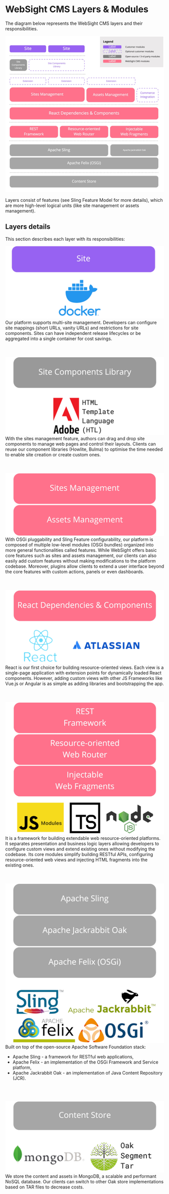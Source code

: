 # WebSight CMS Layers & Modules

The diagram below represents the WebSight CMS layers and their responsibilities. 

![WebSight CMS - modules & layers](./cms-modules-layers.jpg)

Layers consist of features (see Sling Feature Model for more details), which are more high-level logical units (like site management or assets management).

## Layers details

This section describes each layer with its responsibilities:

<div style="width: 100%; float: left;">
<img class="image--layers" src="./layers/cms-layer-1.jpg" alt="CMS Layer 1" />
Our platform supports multi-site management. Developers can configure site mappings (short URLs, vanity URLs) and restrictions for site components. Sites can have independent release lifecycles or be aggregated into a single container for cost savings.</div>

<div style="width: 100%; float: left; margin-top: 50px">
<img class="image--layers" src="./layers/cms-layer-2.jpg" alt="CMS Layer 2" />
With the sites management feature, authors can drag and drop site components to manage web pages and control their layouts. Clients can reuse our component libraries (Howlite, Bulma) to optimise the time needed to enable site creation or create custom ones.</div>

<div style="width: 100%; float: left; margin-top: 50px">
<img class="image--layers" src="./layers/cms-layer-3.jpg" alt="CMS Layer 3" />
With OSGi pluggability and Sling Feature configurability, our platform is composed of multiple low-level modules (OSGi bundles) organized into more general functionalities called features. While WebSight offers basic core features such as sites and assets management, our clients can also easily add custom features without making modifications to the platform codebase. Moreover, plugins allow clients to extend a user interface beyond the core features with custom actions, panels or even dashboards.</div>

<div style="width: 100%; float: left; margin-top: 50px">
<img class="image--layers" src="./layers/cms-layer-4.jpg" alt="CMS Layer 4" />
React is our first choice for building resource-oriented views. Each view is a single-page application with extension points for dynamically loaded React components. However, adding custom views with other JS Frameworks like Vue.js or Angular is as simple as adding libraries and bootstrapping the app.<div>

<div style="width: 100%; float: left; margin-top: 50px">
<img class="image--layers" src="./layers/cms-layer-5.jpg" alt="CMS Layer 5" />
It is a framework for building extendable web resource-oriented platforms. It separates presentation and business logic layers allowing developers to configure custom views and extend existing ones without modifying the codebase. Its core modules simplify building RESTful APIs, configuring resource-oriented web views and injecting HTML fragments into the existing ones.</div>

<div style="width: 100%; float: left; margin-top: 50px">
<img class="image--layers" src="./layers/cms-layer-6.jpg" alt="CMS Layer 6" />
Built on top of the open-source Apache Software Foundation stack:
<ul>
    <li>Apache Sling - a framework for RESTful web applications,</li>
    <li>Apache Felix - an implementation of the OSGi Framework and Service platform,</li>
    <li>Apache Jackrabbit Oak - an implementation of Java Content Repository (JCR).</li>
</ul></div>

<div style="width: 100%; float: left; margin-top: 50px; margin-bottom: 50px">
<img class="image--layers" src="./layers/cms-layer-7.jpg" alt="CMS Layer 7" />
We store the content and assets in MongoDB, a scalable and performant NoSQL database. Our clients can switch to other Oak store implementations based on TAR files to decrease costs.</div>
